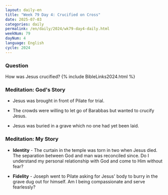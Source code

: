 ```yaml
---
layout: daily-en
title: "Week 79 Day 4: Crucified on Cross"
date: 2025-07-03
categories: daily
permalink: /en/daily/2024/wk79-day4-daily.html
weekNum: 79
dayNum: 4
language: English
cycle: 2024
---
```


### Question     
How was Jesus crucified? 
{% include BibleLinks2024.html %}

### Meditation: God's Story   
+ Jesus was brought in front of Pilate for trial. 

+ The crowds were willing to let go of Barabbas but wanted to crucify Jesus. 

+ Jesus was buried in a grave which no one had yet been laid. 

### Meditation: My Story   
+ **Identity** - The curtain in the temple was torn in two when Jesus died. The separation between God and man was reconciled since. Do I understand my personal relationship with God and come to Him without fear? 

+ **Fidelity** - Joseph went to Pilate asking for Jesus' body to burry in the grave dug out for himself. Am I being compassionate and serve fearlessly? 
